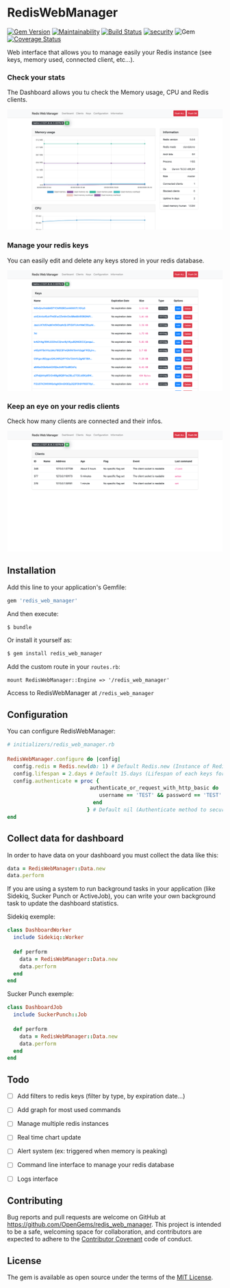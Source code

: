# RedisWebManager

[![Gem Version](https://badge.fury.io/rb/redis_web_manager.svg)](https://badge.fury.io/rb/redis_web_manager)
[![Maintainability](https://api.codeclimate.com/v1/badges/55600fe789679fe62d8b/maintainability)](https://codeclimate.com/github/OpenGems/redis_web_manager/maintainability)
[![Build Status](https://travis-ci.org/OpenGems/redis_web_manager.svg?branch=master)](https://travis-ci.org/OpenGems/redis_web_manager)
[![security](https://hakiri.io/github/OpenGems/redis_web_manager/master.svg)](https://hakiri.io/github/OpenGems/redis_web_manager/master)
![Gem](https://img.shields.io/gem/dt/redis_web_manager)
[![Coverage Status](https://coveralls.io/repos/github/OpenGems/redis_web_manager/badge.svg?branch=master)](https://coveralls.io/github/OpenGems/redis_web_manager?branch=master)

Web interface that allows you to manage easily your Redis instance (see keys, memory used, connected client, etc...). 

### Check your stats 
The Dashboard allows you tu check the Memory usage, CPU and Redis clients.

![RedisWebManager Dashboard](images/images_dashboard.png)

### Manage your redis keys
You can easily edit and delete any keys stored in your redis database.

![RedisWebManager Keys](images/images_keys.png)

### Keep an eye on your redis clients
Check how many clients are connected and their infos.

![RedisWebManager Clients](images/images_clients.png)

## Installation
Add this line to your application's Gemfile:

```ruby
gem 'redis_web_manager'
```

And then execute:
```bash
$ bundle
```

Or install it yourself as:
```bash
$ gem install redis_web_manager
```

Add the custom route in your `routes.rb`:
```
mount RedisWebManager::Engine => '/redis_web_manager'
```

Access to RedisWebManager at `/redis_web_manager`

## Configuration

You can configure RedisWebManager: 

```ruby
# initializers/redis_web_manager.rb

RedisWebManager.configure do |config|
  config.redis = Redis.new(db: 1) # Default Redis.new (Instance of Redis)
  config.lifespan = 2.days # Default 15.days (Lifespan of each keys for dashboard)
  config.authenticate = proc {
                           authenticate_or_request_with_http_basic do |username, password|
                              username == 'TEST' && password == 'TEST'
                            end
                          } # Default nil (Authenticate method to secure tools)
end
```

## Collect data for dashboard

In order to have data on your dashboard you must collect the data like this:
```ruby
data = RedisWebManager::Data.new
data.perform
```

If you are using a system to run background tasks in your application (like Sidekiq, Sucker Punch or ActiveJob), you can write your own background task to update the dashboard statistics.

Sidekiq exemple:
```ruby
class DashboardWorker
  include Sidekiq::Worker

  def perform
    data = RedisWebManager::Data.new
    data.perform
  end
end
```

Sucker Punch exemple:
```ruby
class DashboardJob
  include SuckerPunch::Job

  def perform
    data = RedisWebManager::Data.new
    data.perform
  end
end
```



## Todo
* [ ] Add filters to redis keys (filter by type, by expiration date...)
* [ ] Add graph for most used commands
* [ ] Manage multiple redis instances
* [ ] Real time chart update
* [ ] Alert system (ex: triggered when memory is peaking)
* [ ] Command line interface to manage your redis database
* [ ] Logs interface


## Contributing
Bug reports and pull requests are welcome on GitHub at https://github.com/OpenGems/redis_web_manager. This project is intended to be a safe, welcoming space for collaboration, and contributors are expected to adhere to the [Contributor Covenant](http://contributor-covenant.org) code of conduct.

## License

The gem is available as open source under the terms of the [MIT License](https://opensource.org/licenses/MIT).
